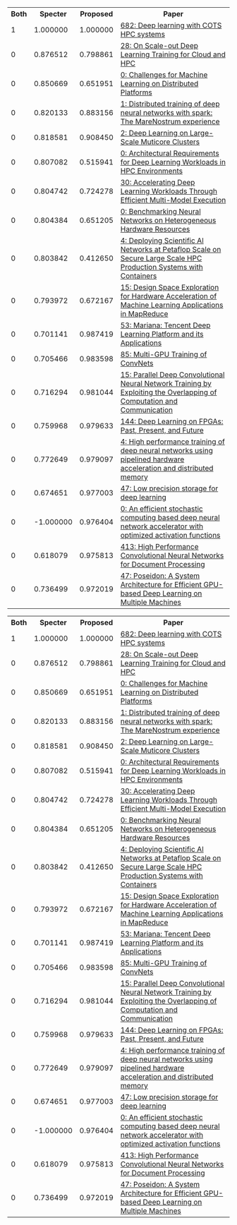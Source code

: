<html><table><tr>
<th>Both</th>
<th>Specter</th>
<th>Proposed</th>
<th>Paper</th>
</tr>
<tr>
<td>1</td>
<td>1.000000</td>
<td>1.000000</td>
<td><a href="https://www.semanticscholar.org/paper/d1208ac421cf8ff67b27d93cd19ae42b8d596f95">682: Deep learning with COTS HPC systems</a></td>
</tr>
<tr>
<td>0</td>
<td>0.876512</td>
<td>0.798861</td>
<td><a href="https://www.semanticscholar.org/paper/f6173885cf30570e64f175e5130ab983e765d6ac">28: On Scale-out Deep Learning Training for Cloud and HPC</a></td>
</tr>
<tr>
<td>0</td>
<td>0.850669</td>
<td>0.651951</td>
<td><a href="https://www.semanticscholar.org/paper/c26ddc4be489c265961f6418dff385fc5ba16489">0: Challenges for Machine Learning on Distributed Platforms</a></td>
</tr>
<tr>
<td>0</td>
<td>0.820133</td>
<td>0.883156</td>
<td><a href="https://www.semanticscholar.org/paper/83735f0590cf1c7dd9f83dbab8f82a1d66f6892a">1: Distributed training of deep neural networks with spark: The MareNostrum experience</a></td>
</tr>
<tr>
<td>0</td>
<td>0.818581</td>
<td>0.908450</td>
<td><a href="https://www.semanticscholar.org/paper/b6b9059c9d034d5032dd0725b81f1976f701f7be">2: Deep Learning on Large-Scale Muticore Clusters</a></td>
</tr>
<tr>
<td>0</td>
<td>0.807082</td>
<td>0.515941</td>
<td><a href="https://www.semanticscholar.org/paper/615843b8cd63a98688dcf9c3746717ddcace8f59">0: Architectural Requirements for Deep Learning Workloads in HPC Environments</a></td>
</tr>
<tr>
<td>0</td>
<td>0.804742</td>
<td>0.724278</td>
<td><a href="https://www.semanticscholar.org/paper/1089a3db4aa185eea2eec1211323772bcdb9d6c9">30: Accelerating Deep Learning Workloads Through Efficient Multi-Model Execution</a></td>
</tr>
<tr>
<td>0</td>
<td>0.804384</td>
<td>0.651205</td>
<td><a href="https://www.semanticscholar.org/paper/35538d57064a367a0274ec03b285544d2fa4e8a4">0: Benchmarking Neural Networks on Heterogeneous Hardware Resources</a></td>
</tr>
<tr>
<td>0</td>
<td>0.803842</td>
<td>0.412650</td>
<td><a href="https://www.semanticscholar.org/paper/52dcb3739b29f51931f442dee46cad776996ee39">4: Deploying Scientific Al Networks at Petaflop Scale on Secure Large Scale HPC Production Systems with Containers</a></td>
</tr>
<tr>
<td>0</td>
<td>0.793972</td>
<td>0.672167</td>
<td><a href="https://www.semanticscholar.org/paper/1de09e181d8dab3291ac52ab8c74e6fd7511a5ad">15: Design Space Exploration for Hardware Acceleration of Machine Learning Applications in MapReduce</a></td>
</tr>
<tr>
<td>0</td>
<td>0.701141</td>
<td>0.987419</td>
<td><a href="https://www.semanticscholar.org/paper/5f6904f96c018a10434a7ecd45777aa2eae9a868">53: Mariana: Tencent Deep Learning Platform and its Applications</a></td>
</tr>
<tr>
<td>0</td>
<td>0.705466</td>
<td>0.983598</td>
<td><a href="https://www.semanticscholar.org/paper/4ce50b6d21e299d60e3ae2f46408ef2b6f29cdd4">85: Multi-GPU Training of ConvNets</a></td>
</tr>
<tr>
<td>0</td>
<td>0.716294</td>
<td>0.981044</td>
<td><a href="https://www.semanticscholar.org/paper/e684e4fcb1754f1b2e0f048af10822de957186f1">15: Parallel Deep Convolutional Neural Network Training by Exploiting the Overlapping of Computation and Communication</a></td>
</tr>
<tr>
<td>0</td>
<td>0.759968</td>
<td>0.979633</td>
<td><a href="https://www.semanticscholar.org/paper/ee8c33a09b94377741c8c4e12cfc9174b9bcc7a1">144: Deep Learning on FPGAs: Past, Present, and Future</a></td>
</tr>
<tr>
<td>0</td>
<td>0.772649</td>
<td>0.979097</td>
<td><a href="https://www.semanticscholar.org/paper/d40b2e84b2ff2b181bcefa9c6926ae46c50d1c83">4: High performance training of deep neural networks using pipelined hardware acceleration and distributed memory</a></td>
</tr>
<tr>
<td>0</td>
<td>0.674651</td>
<td>0.977003</td>
<td><a href="https://www.semanticscholar.org/paper/851c27d7cdb74b0b21bd84a9333bca106f486713">47: Low precision storage for deep learning</a></td>
</tr>
<tr>
<td>0</td>
<td>-1.000000</td>
<td>0.976404</td>
<td><a href="https://www.semanticscholar.org/paper/d8ed9d625bcb1d2b093e2312b084647dae17e7e0">0: An efficient stochastic computing based deep neural network accelerator with optimized activation functions</a></td>
</tr>
<tr>
<td>0</td>
<td>0.618079</td>
<td>0.975813</td>
<td><a href="https://www.semanticscholar.org/paper/2cc157afda51873c30b195fff56e917b9c06b853">413: High Performance Convolutional Neural Networks for Document Processing</a></td>
</tr>
<tr>
<td>0</td>
<td>0.736499</td>
<td>0.972019</td>
<td><a href="https://www.semanticscholar.org/paper/f6ec27f0ac6616e61434ba635e1a320e61b5f245">47: Poseidon: A System Architecture for Efficient GPU-based Deep Learning on Multiple Machines</a></td>
</tr>
</table></html>
<html><table><tr>
<th>Both</th>
<th>Specter</th>
<th>Proposed</th>
<th>Paper</th>
</tr>
<tr>
<td>1</td>
<td>1.000000</td>
<td>1.000000</td>
<td><a href="https://www.semanticscholar.org/paper/d1208ac421cf8ff67b27d93cd19ae42b8d596f95">682: Deep learning with COTS HPC systems</a></td>
</tr>
<tr>
<td>0</td>
<td>0.876512</td>
<td>0.798861</td>
<td><a href="https://www.semanticscholar.org/paper/f6173885cf30570e64f175e5130ab983e765d6ac">28: On Scale-out Deep Learning Training for Cloud and HPC</a></td>
</tr>
<tr>
<td>0</td>
<td>0.850669</td>
<td>0.651951</td>
<td><a href="https://www.semanticscholar.org/paper/c26ddc4be489c265961f6418dff385fc5ba16489">0: Challenges for Machine Learning on Distributed Platforms</a></td>
</tr>
<tr>
<td>0</td>
<td>0.820133</td>
<td>0.883156</td>
<td><a href="https://www.semanticscholar.org/paper/83735f0590cf1c7dd9f83dbab8f82a1d66f6892a">1: Distributed training of deep neural networks with spark: The MareNostrum experience</a></td>
</tr>
<tr>
<td>0</td>
<td>0.818581</td>
<td>0.908450</td>
<td><a href="https://www.semanticscholar.org/paper/b6b9059c9d034d5032dd0725b81f1976f701f7be">2: Deep Learning on Large-Scale Muticore Clusters</a></td>
</tr>
<tr>
<td>0</td>
<td>0.807082</td>
<td>0.515941</td>
<td><a href="https://www.semanticscholar.org/paper/615843b8cd63a98688dcf9c3746717ddcace8f59">0: Architectural Requirements for Deep Learning Workloads in HPC Environments</a></td>
</tr>
<tr>
<td>0</td>
<td>0.804742</td>
<td>0.724278</td>
<td><a href="https://www.semanticscholar.org/paper/1089a3db4aa185eea2eec1211323772bcdb9d6c9">30: Accelerating Deep Learning Workloads Through Efficient Multi-Model Execution</a></td>
</tr>
<tr>
<td>0</td>
<td>0.804384</td>
<td>0.651205</td>
<td><a href="https://www.semanticscholar.org/paper/35538d57064a367a0274ec03b285544d2fa4e8a4">0: Benchmarking Neural Networks on Heterogeneous Hardware Resources</a></td>
</tr>
<tr>
<td>0</td>
<td>0.803842</td>
<td>0.412650</td>
<td><a href="https://www.semanticscholar.org/paper/52dcb3739b29f51931f442dee46cad776996ee39">4: Deploying Scientific Al Networks at Petaflop Scale on Secure Large Scale HPC Production Systems with Containers</a></td>
</tr>
<tr>
<td>0</td>
<td>0.793972</td>
<td>0.672167</td>
<td><a href="https://www.semanticscholar.org/paper/1de09e181d8dab3291ac52ab8c74e6fd7511a5ad">15: Design Space Exploration for Hardware Acceleration of Machine Learning Applications in MapReduce</a></td>
</tr>
<tr>
<td>0</td>
<td>0.701141</td>
<td>0.987419</td>
<td><a href="https://www.semanticscholar.org/paper/5f6904f96c018a10434a7ecd45777aa2eae9a868">53: Mariana: Tencent Deep Learning Platform and its Applications</a></td>
</tr>
<tr>
<td>0</td>
<td>0.705466</td>
<td>0.983598</td>
<td><a href="https://www.semanticscholar.org/paper/4ce50b6d21e299d60e3ae2f46408ef2b6f29cdd4">85: Multi-GPU Training of ConvNets</a></td>
</tr>
<tr>
<td>0</td>
<td>0.716294</td>
<td>0.981044</td>
<td><a href="https://www.semanticscholar.org/paper/e684e4fcb1754f1b2e0f048af10822de957186f1">15: Parallel Deep Convolutional Neural Network Training by Exploiting the Overlapping of Computation and Communication</a></td>
</tr>
<tr>
<td>0</td>
<td>0.759968</td>
<td>0.979633</td>
<td><a href="https://www.semanticscholar.org/paper/ee8c33a09b94377741c8c4e12cfc9174b9bcc7a1">144: Deep Learning on FPGAs: Past, Present, and Future</a></td>
</tr>
<tr>
<td>0</td>
<td>0.772649</td>
<td>0.979097</td>
<td><a href="https://www.semanticscholar.org/paper/d40b2e84b2ff2b181bcefa9c6926ae46c50d1c83">4: High performance training of deep neural networks using pipelined hardware acceleration and distributed memory</a></td>
</tr>
<tr>
<td>0</td>
<td>0.674651</td>
<td>0.977003</td>
<td><a href="https://www.semanticscholar.org/paper/851c27d7cdb74b0b21bd84a9333bca106f486713">47: Low precision storage for deep learning</a></td>
</tr>
<tr>
<td>0</td>
<td>-1.000000</td>
<td>0.976404</td>
<td><a href="https://www.semanticscholar.org/paper/d8ed9d625bcb1d2b093e2312b084647dae17e7e0">0: An efficient stochastic computing based deep neural network accelerator with optimized activation functions</a></td>
</tr>
<tr>
<td>0</td>
<td>0.618079</td>
<td>0.975813</td>
<td><a href="https://www.semanticscholar.org/paper/2cc157afda51873c30b195fff56e917b9c06b853">413: High Performance Convolutional Neural Networks for Document Processing</a></td>
</tr>
<tr>
<td>0</td>
<td>0.736499</td>
<td>0.972019</td>
<td><a href="https://www.semanticscholar.org/paper/f6ec27f0ac6616e61434ba635e1a320e61b5f245">47: Poseidon: A System Architecture for Efficient GPU-based Deep Learning on Multiple Machines</a></td>
</tr>
</table></html>
